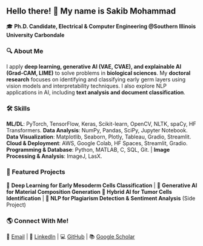 ## Hello there! 👋 My name is Sakib Mohammad

🎓 **Ph.D. Candidate, Electrical & Computer Engineering @Southern Illinois University Carbondale**  

### 🔍 About Me
I apply **deep learning, generative AI (VAE, CVAE), and explainable AI (Grad-CAM, LIME)** to solve problems in **biological sciences**. My **doctoral research** focuses on identifying and classifying early germ layers using vision models and interpretability techniques. I also explore NLP applications in AI, including **text analysis and document classification**.  
### 🛠 Skills
**ML/DL**: PyTorch, TensorFlow, Keras, Scikit-learn, OpenCV, NLTK, spaCy, HF Transformers. 
**Data Analysis**: NumPy, Pandas, SciPy, Jupyter Notebook.  
**Data Visualization**: Matplotlib, Seaborn, Plotly, Tableau, Gradio, Streamlit. 
**Cloud & Deployment**: AWS, Google Colab, HF Spaces, Streamlit, Gradio. 
**Programming & Database**: Python, MATLAB, C, SQL, Git. | **Image Processing & Analysis**: ImageJ, LasX.    
### 🚀 Featured Projects
🔹 **Deep Learning for Early Mesoderm Cells Classification** | 🔹 **Generative AI for Material Composition Generation** 
🔹 **Hybrid AI for Tumor Cells Identification** | 🔹 **NLP for Plagiarism Detection & Sentiment Analysis** (Side Project)  
### 🌎 Connect With Me!
📧 [Email](mailto:sakibmohammad1994@gmail.com) | 🔗 [LinkedIn](https://www.linkedin.com/in/sakibmohammad1) | 💻 [GitHub](https://github.com/sakibmohammad) | 📚 [Google Scholar](https://scholar.google.com/citations?user=4wFZT0AAAAAJ&hl=en)  
